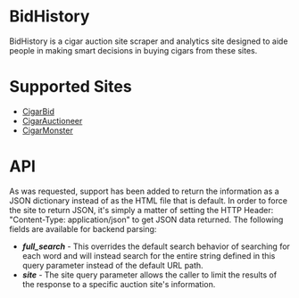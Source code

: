 # BidHistory

BidHistory is a cigar auction site scraper and analytics site designed
to aide people in making smart decisions in buying cigars from these
sites.

# Supported Sites

* [CigarBid](http://cigarbid.com)
* [CigarAuctioneer](http://cigarauctioneer.com)
* [CigarMonster](http://cigarmonster.com)

# API

As was requested, support has been added to return the information
as a JSON dictionary instead of as the HTML file that is default.
In order to force the site to return JSON, it's simply a matter of
setting the HTTP Header: "Content-Type: application/json" to get
JSON data returned.  The following fields are available for backend
parsing:

* ***full_search*** - This overrides the default search behavior of
					  searching for each word and will instead search
					  for the entire string defined in this query
					  parameter instead of the default URL path.
* ***site*** - The site query parameter allows the caller to limit
			   the results of the response to a specific auction site's
			   information.